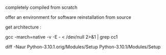 completely compiled from scratch

offer an environment for software reinstallation from source


get architecture :

gcc -march=native -v -E - < /dev/null 2>&1 | grep cc1


diff -Naur Python-3.10.1.orig/Modules/Setup Python-3.10.1/Modules/Setup
